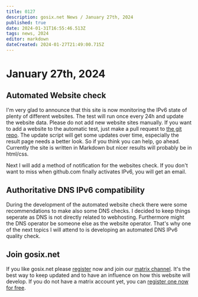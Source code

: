 ```yaml
---
title: 0127
description: gosix.net News / January 27th, 2024 
published: true
date: 2024-01-31T16:55:46.513Z
tags: news, 2024
editor: markdown
dateCreated: 2024-01-27T21:49:00.715Z
---
```


# January 27th, 2024

## Automated Website check

I'm very glad to announce that this site is now monitoring the IPv6 state of plenty of different websites. The test will run once every 24h and update the website data. Please do not add new website sites manually. If you want to add a website to the automatic test, just make a pull request to [the git repo](https://github.com/imp1sh/gosix.net/blob/main/scripts/wrapper.sh). 
The update script will get some updates over time, especially the result page needs a better look. So if you think you can help, go ahead. Currently the site is written in Markdown but nicer results will probably be in html/css.

Next I will add a method of notification for the websites check. If you don't want to miss when github.com finally activates IPv6, you will get an email.

## Authoritative DNS IPv6 compatibility

During the development of the automated website check there were some recommendations to make also some DNS checks. I decided to keep things seperate as DNS is not directly related to webhosting. Furthermore might the DNS operator be someone else as the website operator.
That's why one of the next topics I will attend to is developing an automated DNS IPv6 quality check.

## Join gosix.net

If you like gosix.net please [register](/register) now and join our [matrix channel](https://gosix.net/howto/chat). It's the best way to keep updated and to have an influence on how this website will develop. If you do not have a matrix account yet, you can [register one now for free](https://element.libcom.de/#/register).